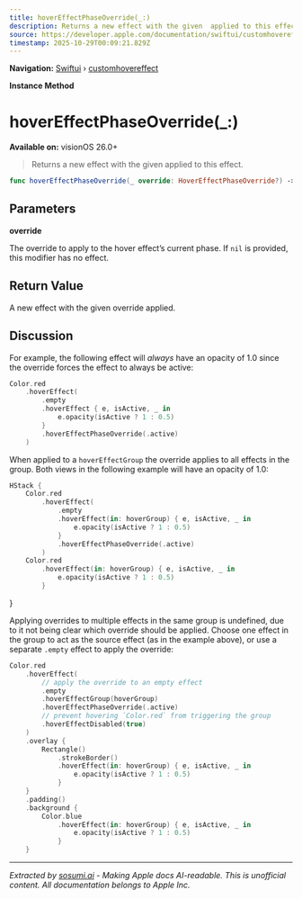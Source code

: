 ```yaml
---
title: hoverEffectPhaseOverride(_:)
description: Returns a new effect with the given  applied to this effect.
source: https://developer.apple.com/documentation/swiftui/customhovereffect/hovereffectphaseoverride(_:)
timestamp: 2025-10-29T00:09:21.829Z
---
```


**Navigation:** [Swiftui](/documentation/swiftui) › [customhovereffect](/documentation/swiftui/customhovereffect)

**Instance Method**

# hoverEffectPhaseOverride(_:)

**Available on:** visionOS 26.0+

> Returns a new effect with the given  applied to this effect.

```swift
func hoverEffectPhaseOverride(_ override: HoverEffectPhaseOverride?) -> some CustomHoverEffect
```

## Parameters

**override**

The override to apply to the hover effect’s current phase. If `nil` is provided, this modifier has no effect.



## Return Value

A new effect with the given override applied.

## Discussion

For example, the following effect will *always* have an opacity of 1.0 since the override forces the effect to always be active:

```swift
Color.red
    .hoverEffect(
        .empty
        .hoverEffect { e, isActive, _ in
            e.opacity(isActive ? 1 : 0.5)
        }
        .hoverEffectPhaseOverride(.active)
    )
```

When applied to a `hoverEffectGroup` the override applies to all effects in the group. Both views in the following example will have an opacity of 1.0:

```swift
HStack {
    Color.red
        .hoverEffect(
            .empty
            .hoverEffect(in: hoverGroup) { e, isActive, _ in
                e.opacity(isActive ? 1 : 0.5)
            }
            .hoverEffectPhaseOverride(.active)
        )
    Color.red
        .hoverEffect(in: hoverGroup) { e, isActive, _ in
            e.opacity(isActive ? 1 : 0.5)
        }
```

}

Applying overrides to multiple effects in the same group is undefined, due to it not being clear which override should be applied. Choose one effect in the group to act as the source effect (as in the example above), or use a separate `.empty` effect to apply the override:

```swift
Color.red
    .hoverEffect(
        // apply the override to an empty effect
        .empty
        .hoverEffectGroup(hoverGroup)
        .hoverEffectPhaseOverride(.active)
        // prevent hovering `Color.red` from triggering the group
        .hoverEffectDisabled(true)
    )
    .overlay {
        Rectangle()
            .strokeBorder()
            .hoverEffect(in: hoverGroup) { e, isActive, _ in
                e.opacity(isActive ? 1 : 0.5)
            }
    }
    .padding()
    .background {
        Color.blue
            .hoverEffect(in: hoverGroup) { e, isActive, _ in
                e.opacity(isActive ? 1 : 0.5)
            }
    }
```

---

*Extracted by [sosumi.ai](https://sosumi.ai) - Making Apple docs AI-readable.*
*This is unofficial content. All documentation belongs to Apple Inc.*
